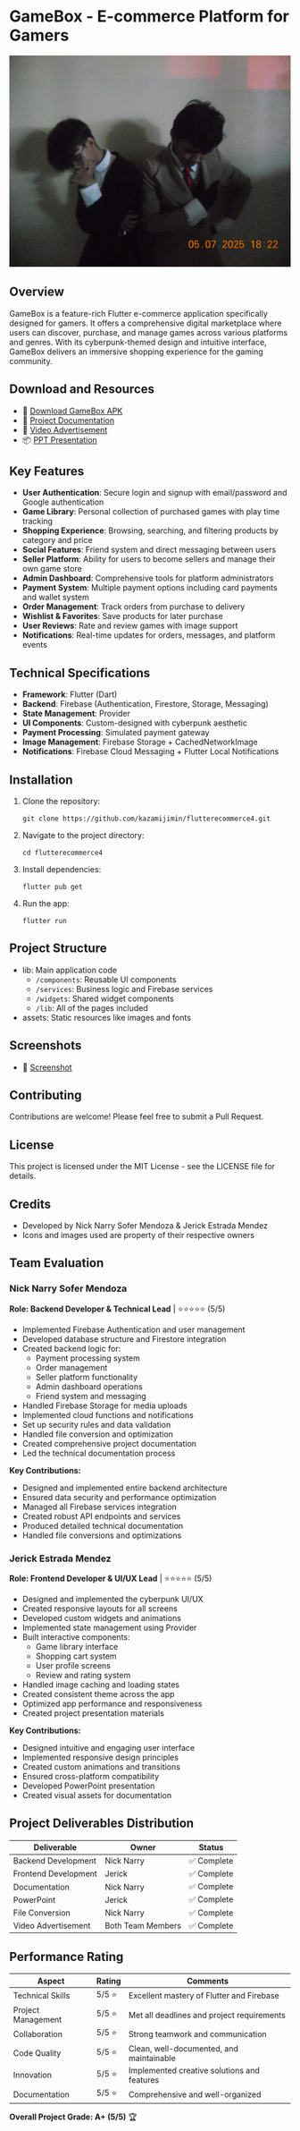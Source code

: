 # GameBox - E-commerce Platform for Gamers

![GameBox Logo](assets/images/cover.jpg)

## Overview

GameBox is a feature-rich Flutter e-commerce application specifically designed for gamers. It offers a comprehensive digital marketplace where users can discover, purchase, and manage games across various platforms and genres. With its cyberpunk-themed design and intuitive interface, GameBox delivers an immersive shopping experience for the gaming community.

## Download and Resources

- 📱 [Download GameBox APK](https://drive.google.com/file/d/1YAqFK8diHliX9Ym8q_OLBjbv83ITRwgK/view?usp=drive_link)
- 📖 [Project Documentation](https://docs.google.com/document/d/1NNu-wh_jZbhkzuqPq3J4Ii3gRQLWh_zi/edit?usp=drive_link&ouid=110917087363371222445&rtpof=true&sd=true)
- 🎥 [Video Advertisement](https://drive.google.com/file/d/1fqbgZTPFowwd7GjfMEYS8goZf0K9kpE6/view?usp=drive_link)
- 📦 [PPT Presentation](https://www.canva.com/design/DAGogcst0Gs/DoXu1i23lse17e25Wa5G8A/edit?utm_content=DAGogcst0Gs&utm_campaign=designshare&utm_medium=link2&utm_source=sharebutton)
## Key Features

- **User Authentication**: Secure login and signup with email/password and Google authentication
- **Game Library**: Personal collection of purchased games with play time tracking
- **Shopping Experience**: Browsing, searching, and filtering products by category and price
- **Social Features**: Friend system and direct messaging between users
- **Seller Platform**: Ability for users to become sellers and manage their own game store
- **Admin Dashboard**: Comprehensive tools for platform administrators
- **Payment System**: Multiple payment options including card payments and wallet system
- **Order Management**: Track orders from purchase to delivery
- **Wishlist & Favorites**: Save products for later purchase
- **User Reviews**: Rate and review games with image support
- **Notifications**: Real-time updates for orders, messages, and platform events

## Technical Specifications

- **Framework**: Flutter (Dart)
- **Backend**: Firebase (Authentication, Firestore, Storage, Messaging)
- **State Management**: Provider
- **UI Components**: Custom-designed with cyberpunk aesthetic
- **Payment Processing**: Simulated payment gateway
- **Image Management**: Firebase Storage + CachedNetworkImage
- **Notifications**: Firebase Cloud Messaging + Flutter Local Notifications

## Installation

1. Clone the repository:
   ```
   git clone https://github.com/kazamijimin/flutterecommerce4.git
   ```

2. Navigate to the project directory:
   ```
   cd flutterecommerce4
   ```

3. Install dependencies:
   ```
   flutter pub get
   ```

4. Run the app:
   ```
   flutter run
   ```

## Project Structure

- lib: Main application code
  - `/components`: Reusable UI components
  - `/services`: Business logic and Firebase services
  - `/widgets`: Shared widget components
  - `/lib`: All of the pages included
- assets: Static resources like images and fonts

## Screenshots

- 📖 [Screenshot](https://docs.google.com/document/d/1NNu-wh_jZbhkzuqPq3J4Ii3gRQLWh_zi/edit?usp=drive_link&ouid=110917087363371222445&rtpof=true&sd=true)


## Contributing

Contributions are welcome! Please feel free to submit a Pull Request.

## License

This project is licensed under the MIT License - see the LICENSE file for details.

## Credits

- Developed by Nick Narry Sofer Mendoza & Jerick Estrada Mendez
- Icons and images used are property of their respective owners

## Team Evaluation

### Nick Narry Sofer Mendoza
**Role: Backend Developer & Technical Lead** | ⭐⭐⭐⭐⭐ (5/5)
- Implemented Firebase Authentication and user management
- Developed database structure and Firestore integration
- Created backend logic for:
  - Payment processing system
  - Order management
  - Seller platform functionality
  - Admin dashboard operations
  - Friend system and messaging
- Handled Firebase Storage for media uploads
- Implemented cloud functions and notifications
- Set up security rules and data validation
- Handled file conversion and optimization
- Created comprehensive project documentation
- Led the technical documentation process

**Key Contributions:**
- Designed and implemented entire backend architecture
- Ensured data security and performance optimization
- Managed all Firebase services integration
- Created robust API endpoints and services
- Produced detailed technical documentation
- Handled file conversions and optimizations

### Jerick Estrada Mendez
**Role: Frontend Developer & UI/UX Lead** | ⭐⭐⭐⭐⭐ (5/5)
- Designed and implemented the cyberpunk UI/UX
- Created responsive layouts for all screens
- Developed custom widgets and animations
- Implemented state management using Provider
- Built interactive components:
  - Game library interface
  - Shopping cart system
  - User profile screens
  - Review and rating system
- Handled image caching and loading states
- Created consistent theme across the app
- Optimized app performance and responsiveness
- Created project presentation materials

**Key Contributions:**
- Designed intuitive and engaging user interface
- Implemented responsive design principles
- Created custom animations and transitions
- Ensured cross-platform compatibility
- Developed PowerPoint presentation
- Created visual assets for documentation

## Project Deliverables Distribution

| Deliverable          | Owner               | Status      |
|---------------------|---------------------|-------------|
| Backend Development | Nick Narry          | ✅ Complete |
| Frontend Development| Jerick             | ✅ Complete |
| Documentation       | Nick Narry          | ✅ Complete |
| PowerPoint          | Jerick             | ✅ Complete |
| File Conversion     | Nick Narry          | ✅ Complete |
| Video Advertisement | Both Team Members   | ✅ Complete |

## Performance Rating

| Aspect                  | Rating | Comments                                    |
|------------------------|--------|---------------------------------------------|
| Technical Skills       | 5/5 ⭐ | Excellent mastery of Flutter and Firebase   |
| Project Management     | 5/5 ⭐ | Met all deadlines and project requirements  |
| Collaboration         | 5/5 ⭐ | Strong teamwork and communication           |
| Code Quality          | 5/5 ⭐ | Clean, well-documented, and maintainable    |
| Innovation            | 5/5 ⭐ | Implemented creative solutions and features  |
| Documentation        | 5/5 ⭐ | Comprehensive and well-organized            |

**Overall Project Grade: A+ (5/5)** 🏆